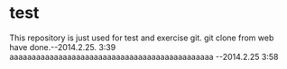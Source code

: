test
====
This repository is just used for test and exercise git.
git clone from web have done.--2014.2.25. 3:39
aaaaaaaaaaaaaaaaaaaaaaaaaaaaaaaaaaaaaaaaaaaaaa  --2014.2.25 3:58
